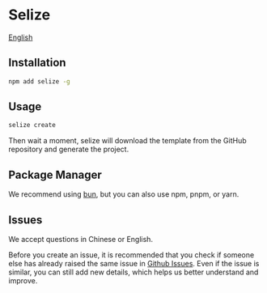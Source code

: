 # Selize

[English](docs/readme/README_EN.md)

## Installation

```sh
npm add selize -g
```

## Usage
```sh
selize create
```
Then wait a moment, selize will download the template from the GitHub repository and generate the project.

## Package Manager
We recommend using [bun](https://bun.sh), but you can also use npm, pnpm, or yarn.

## Issues
We accept questions in Chinese or English.

Before you create an issue, it is recommended that you check if someone else has already raised the same issue in [Github Issues](https://github.com/snroe/selize/issues). Even if the issue is similar, you can still add new details, which helps us better understand and improve.